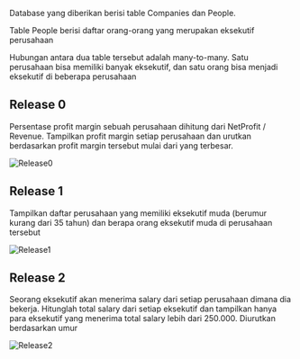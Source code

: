 Database yang diberikan berisi table Companies dan People.

Table People berisi daftar orang-orang yang merupakan eksekutif perusahaan

Hubungan antara dua table tersebut adalah many-to-many. Satu perusahaan bisa memiliki banyak eksekutif, dan satu orang bisa menjadi eksekutif di beberapa perusahaan

## Release 0
Persentase profit margin sebuah perusahaan dihitung dari NetProfit / Revenue. Tampilkan profit margin setiap perusahaan dan urutkan berdasarkan profit margin tersebut mulai dari yang terbesar.

![Release0](release0.png)

## Release 1
Tampilkan daftar perusahaan yang memiliki eksekutif muda (berumur kurang dari 35 tahun) dan berapa orang eksekutif muda di perusahaan tersebut

![Release1](release1.png)

## Release 2
Seorang eksekutif akan menerima salary dari setiap perusahaan dimana dia bekerja. Hitunglah total salary dari setiap eksekutif dan tampilkan hanya para eksekutif yang menerima total salary lebih dari 250.000. Diurutkan berdasarkan umur

![Release2](release2.png)
